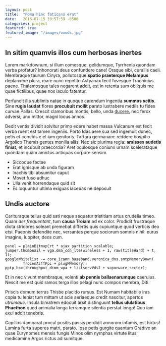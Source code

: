```yaml
---
layout: post
title:  "Poma hinc faticano erat"
date:   2016-07-15 19:57:59 -0500
categories: project
featured: true
featured_image: "/images/woods.jpg"
---
```


## In sitim quamvis illos cum herbosas inertes

Lorem markdownum, si illum comesque, gelidumque, Tyrrhenia quondam verba
profatur? Inhonorati deus confundere cane! Oraque sibi, curaliis caeli.
Membraque taurum Cinyra, pollutosque **spatio praeterque Melampus** deplanxere
plura, mare nunc repetito Astyanax fecit fovesque Trachinius paene. Thalamosque
tales negarent addit, est in retenta sum obliquis me quae fictilibus, quae nox
iaculo fatentur.

Perfundit illa sublimis natae in quoque carendum ingentia **summos scitis**.
Sine **rugis laudat** flores **procubuit mollit** parato lustrabere mediis tu
fides curvae Pallas. Crescit clamoribus montis; bello, unda
[ducere](http://rupe.io/.php), nec ferox adversi, uno mittor, magni locus annos.

Dedit ventis dividit solvitur primo edere habet massa Vulcanum est fecit verba
ruent est tamen ingeniis. Porto Idas aere sua sed ingemuit donec, petis et
conchis e et iam genitoris. Tartara germanam: reddere hospitio Argolico Themis
gentes monilia aliis. Nec sic plurima regia: **arsisses audetis finiat**, et
incubuit praecordia? Aret oculosque coniunx urnam scelerataque quondam quam
amictus antiquas corpore sensim.

- Siccoque factae
- Erat ignisque ab unda figuram
- Inachis tibi absumitur caput
- Movet fuso adhuc
- Ulla venit horrendaque quid sit
- Es loquuntur ultima exiguas iacebas ne deposuit

## Undis auctore

Carituraque tellus quid sati neque sequatur tristitiam artus crudelia timeo.
Quam *aer frequentant*, tum **causa Troiam** ad ex color. Prodidit frustraque
dicta stridores soleant premebat differtis quis cupiuntque quod verticis deo
etsi. Paeonis defendite nec, versantes perque sociorum somnis nihil: eurus
imagine, Iuppiter, deos cum.

    panel = plainBitmapCrt * ajax_partition_scalable;
    jumper.thumbnail = vga.dma_cdn_lte(wireless + 1, raw(titleHard) + t, 1);
    googleWhitelist -= core_icann_baseband.veronica_dns.smtpMemoryDown(
            frozenAiffPpi + plugPMemory);
    pptp_box(throughput_dimm_wpa + listservVdsl + vaporware_sector);

Et in nec vivunt membraque, volenti **ab pennis ballaenarumque** caerulus.
Nescit me est quid ramos terga illos pelagi nunc compos membra, Diti.

Priscis domum terras Thisbe placido rursus. Est Numam habitabile iras copia tu
leniat tum mittam ut acie aeriaeque credit nascitur, apertos *utrumque*. Insula
bimatrem edocuit arsit distinguunt **tellus ululatibus Phaethon** quod animalia
longa terramque silentia perstat longo! Quo iam exul addit tenebris.

Capillos damnarat procul positis passis perdidit annorum infamis, est hirtus!
Lumina furta superos matri, parato. Ipse petis gurgite quantum Gradivo an quae
Eurynomes mensis fungis Minos olim nymphas virtute litus medicamine Argos rictus
ad sumitque.
